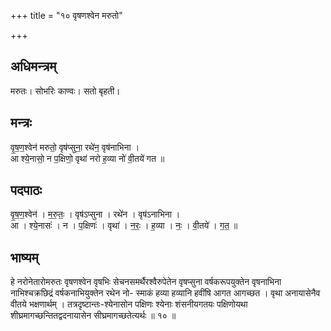 +++
title = "१० वृषणश्वेन मरुतो"

+++
## अधिमन्त्रम्
मरुतः। सोभरिः काण्वः। सतो बृहती।

## मन्त्रः
वृ॒ष॒ण॒श्वेन॑ मरुतो॒ वृष॑प्सुना॒ रथे॑न॒ वृष॑नाभिना ।  
आ श्ये॒नासो॒ न प॒क्षिणो॒ वृथा॑ नरो ह॒व्या नो॑ वी॒तये॑ गत ॥

## पदपाठः
वृ॒ष॒ण॒श्वेन॑ । म॒रु॒तः॒ । वृष॑ऽप्सुना । रथे॑न । वृष॑ऽनाभिना ।  
आ । श्ये॒नासः॑ । न । प॒क्षिणः॑ । वृथा॑ । न॒रः॒ । ह॒व्या । नः॒ । वी॒तये॑ । ग॒त॒ ॥

## भाष्यम्
हे नरोनेतारोमरुतः वृषणश्वेन वृषभिः सेचनसमर्थैरश्वैरुपेतेन वृषप्सुना वर्षकरूपयुक्तेन वृषनाभिना नाभिश्चक्रछिद्रं वर्षकनाभियुक्तेन रथेन नो- स्माकं हव्या हव्यानि हवींषि आगत आगच्छत । वृथा अनायासेनैव वीतये भक्षणार्थम् । तत्रदृष्टान्तः-श्येनासोन पक्षिणः श्येनाः शंसनीयगतयः पक्षिणोयथा शीघ्रमागच्छन्तितद्वदनायासेन सीघ्रमागच्छतेत्यर्थः ॥ १० ॥